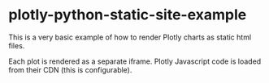 # plotly-python-static-site-example

This is a very basic example of how to render Plotly charts as static html files.

Each plot is rendered as a separate iframe. Plotly Javascript code is loaded from their CDN (this is configurable).

